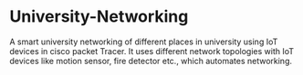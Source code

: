 # University-Networking
A smart university networking of different places in university using IoT devices in cisco packet Tracer. It uses different  network topologies with IoT devices like motion sensor, fire detector etc., which automates networking.
